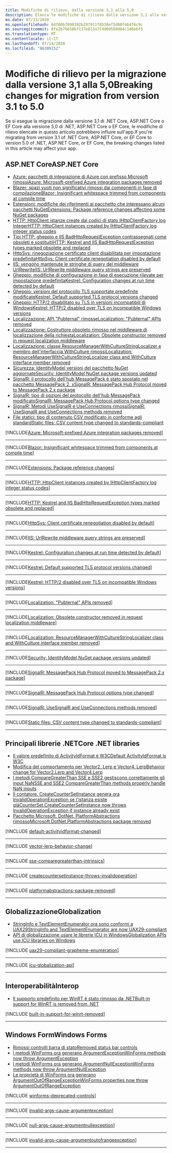 ```yaml
---
title: Modifiche di rilievo, dalla versione 3,1 alla 5,0
description: Elenca le modifiche di rilievo dalla versione 3,1 alla versione 5,0 di .NET, ASP.NET Core e EF Core.
ms.date: 07/13/2020
ms.openlocfilehash: 64f00b7098392b297911f8538ef5d80f464f6c9c
ms.sourcegitcommit: 0fa2b7b658bf137e813a7f4d09589d64c148ebf5
ms.translationtype: MT
ms.contentlocale: it-IT
ms.lasthandoff: 07/14/2020
ms.locfileid: "86309152"
---
```

# <a name="breaking-changes-for-migration-from-version-31-to-50"></a><span data-ttu-id="d38a3-103">Modifiche di rilievo per la migrazione dalla versione 3,1 alla 5,0</span><span class="sxs-lookup"><span data-stu-id="d38a3-103">Breaking changes for migration from version 3.1 to 5.0</span></span>

<span data-ttu-id="d38a3-104">Se si esegue la migrazione dalla versione 3,1 di .NET Core, ASP.NET Core o EF Core alla versione 5,0 di .NET, ASP.NET Core o EF Core, le modifiche di rilievo elencate in questo articolo potrebbero influire sull'app.</span><span class="sxs-lookup"><span data-stu-id="d38a3-104">If you're migrating from version 3.1 of .NET Core, ASP.NET Core, or EF Core to version 5.0 of .NET, ASP.NET Core, or EF Core, the breaking changes listed in this article may affect your app.</span></span>

## <a name="aspnet-core"></a><span data-ttu-id="d38a3-105">ASP.NET Core</span><span class="sxs-lookup"><span data-stu-id="d38a3-105">ASP.NET Core</span></span>

- [<span data-ttu-id="d38a3-106">Azure: pacchetti di integrazione di Azure con prefisso Microsoft rimossi</span><span class="sxs-lookup"><span data-stu-id="d38a3-106">Azure: Microsoft-prefixed Azure integration packages removed</span></span>](#azure-microsoft-prefixed-azure-integration-packages-removed)
- [<span data-ttu-id="d38a3-107">Blazer: spazi vuoti non significativi rimossi dai componenti in fase di compilazione</span><span class="sxs-lookup"><span data-stu-id="d38a3-107">Blazor: Insignificant whitespace trimmed from components at compile time</span></span>](#blazor-insignificant-whitespace-trimmed-from-components-at-compile-time)
- [<span data-ttu-id="d38a3-108">Estensioni: modifiche dei riferimenti al pacchetto che interessano alcuni pacchetti NuGet</span><span class="sxs-lookup"><span data-stu-id="d38a3-108">Extensions: Package reference changes affecting some NuGet packages</span></span>](#extensions-package-reference-changes-affecting-some-nuget-packages)
- [<span data-ttu-id="d38a3-109">HTTP: HttpClient istanze create dai codici di stato IHttpClientFactory log Integer</span><span class="sxs-lookup"><span data-stu-id="d38a3-109">HTTP: HttpClient instances created by IHttpClientFactory log integer status codes</span></span>](#http-httpclient-instances-created-by-ihttpclientfactory-log-integer-status-codes)
- [<span data-ttu-id="d38a3-110">Tipi HTTP: gheppio e IIS BadHttpRequestException contrassegnati come obsoleti e sostituiti</span><span class="sxs-lookup"><span data-stu-id="d38a3-110">HTTP: Kestrel and IIS BadHttpRequestException types marked obsolete and replaced</span></span>](#http-kestrel-and-iis-badhttprequestexception-types-marked-obsolete-and-replaced)
- [<span data-ttu-id="d38a3-111">HttpSys: rinegoziazione certificato client disabilitata per impostazione predefinita</span><span class="sxs-lookup"><span data-stu-id="d38a3-111">HttpSys: Client certificate renegotiation disabled by default</span></span>](#httpsys-client-certificate-renegotiation-disabled-by-default)
- [<span data-ttu-id="d38a3-112">IIS: vengono mantenute le stringhe di query del middleware UrlRewrite</span><span class="sxs-lookup"><span data-stu-id="d38a3-112">IIS: UrlRewrite middleware query strings are preserved</span></span>](#iis-urlrewrite-middleware-query-strings-are-preserved)
- [<span data-ttu-id="d38a3-113">Gheppio: modifiche di configurazione in fase di esecuzione rilevate per impostazione predefinita</span><span class="sxs-lookup"><span data-stu-id="d38a3-113">Kestrel: Configuration changes at run time detected by default</span></span>](#kestrel-configuration-changes-at-run-time-detected-by-default)
- [<span data-ttu-id="d38a3-114">Gheppio: versioni del protocollo TLS supportate predefinite modificate</span><span class="sxs-lookup"><span data-stu-id="d38a3-114">Kestrel: Default supported TLS protocol versions changed</span></span>](#kestrel-default-supported-tls-protocol-versions-changed)
- [<span data-ttu-id="d38a3-115">Gheppio: HTTP/2 disabilitato su TLS in versioni incompatibili di Windows</span><span class="sxs-lookup"><span data-stu-id="d38a3-115">Kestrel: HTTP/2 disabled over TLS on incompatible Windows versions</span></span>](#kestrel-http2-disabled-over-tls-on-incompatible-windows-versions)
- [<span data-ttu-id="d38a3-116">Localizzazione: API "Pubternal" rimosse</span><span class="sxs-lookup"><span data-stu-id="d38a3-116">Localization: "Pubternal" APIs removed</span></span>](#localization-pubternal-apis-removed)
- [<span data-ttu-id="d38a3-117">Localizzazione: Costruttore obsoleto rimosso nel middleware di localizzazione della richiesta</span><span class="sxs-lookup"><span data-stu-id="d38a3-117">Localization: Obsolete constructor removed in request localization middleware</span></span>](#localization-obsolete-constructor-removed-in-request-localization-middleware)
- [<span data-ttu-id="d38a3-118">Localizzazione: classe ResourceManagerWithCultureStringLocalizer e membro dell'interfaccia WithCulture rimossi</span><span class="sxs-lookup"><span data-stu-id="d38a3-118">Localization: ResourceManagerWithCultureStringLocalizer class and WithCulture interface member removed</span></span>](#localization-resourcemanagerwithculturestringlocalizer-class-and-withculture-interface-member-removed)
- [<span data-ttu-id="d38a3-119">Sicurezza: IdentityModel versioni del pacchetto NuGet aggiornate</span><span class="sxs-lookup"><span data-stu-id="d38a3-119">Security: IdentityModel NuGet package versions updated</span></span>](#security-identitymodel-nuget-package-versions-updated)
- [<span data-ttu-id="d38a3-120">SignalR: il protocollo dell'hub MessagePack è stato spostato nel pacchetto MessagePack 2. x</span><span class="sxs-lookup"><span data-stu-id="d38a3-120">SignalR: MessagePack Hub Protocol moved to MessagePack 2.x package</span></span>](#signalr-messagepack-hub-protocol-moved-to-messagepack-2x-package)
- [<span data-ttu-id="d38a3-121">SignalR: tipo di opzioni del protocollo dell'hub MessagePack modificato</span><span class="sxs-lookup"><span data-stu-id="d38a3-121">SignalR: MessagePack Hub Protocol options type changed</span></span>](#signalr-messagepack-hub-protocol-options-type-changed)
- [<span data-ttu-id="d38a3-122">SignalR: Metodi UseSignalR e UseConnections rimossi</span><span class="sxs-lookup"><span data-stu-id="d38a3-122">SignalR: UseSignalR and UseConnections methods removed</span></span>](#signalr-usesignalr-and-useconnections-methods-removed)
- [<span data-ttu-id="d38a3-123">File statici: tipo di contenuto CSV modificato in conforme agli standard</span><span class="sxs-lookup"><span data-stu-id="d38a3-123">Static files: CSV content type changed to standards-compliant</span></span>](#static-files-csv-content-type-changed-to-standards-compliant)

[!INCLUDE[Azure: Microsoft-prefixed Azure integration packages removed](~/includes/core-changes/aspnetcore/5.0/azure-integration-packages-removed.md)]

***

[!INCLUDE[Blazor: Insignificant whitespace trimmed from components at compile time](~/includes/core-changes/aspnetcore/5.0/blazor-components-trim-insignificant-whitespace.md)]

***

[!INCLUDE[Extensions: Package reference changes](~/includes/core-changes/aspnetcore/5.0/extensions-package-reference-changes.md)]

***

[!INCLUDE[HTTP: HttpClient instances created by IHttpClientFactory log integer status codes](~/includes/core-changes/aspnetcore/5.0/http-httpclient-instances-log-integer-status-codes.md)]

***

[!INCLUDE[HTTP: Kestrel and IIS BadHttpRequestException types marked obsolete and replaced](~/includes/core-changes/aspnetcore/5.0/http-badhttprequestexception-obsolete.md)]

***

[!INCLUDE[HttpSys: Client certificate renegotiation disabled by default](~/includes/core-changes/aspnetcore/5.0/httpsys-client-certificate-renegotiation-disabled-by-default.md)]

***

[!INCLUDE[IIS: UrlRewrite middleware query strings are preserved](~/includes/core-changes/aspnetcore/5.0/iis-urlrewrite-middleware-query-strings-are-preserved.md)]

***

[!INCLUDE[Kestrel: Configuration changes at run time detected by default](~/includes/core-changes/aspnetcore/5.0/kestrel-configuration-changes-at-run-time-detected-by-default.md)]

***

[!INCLUDE[Kestrel: Default supported TLS protocol versions changed](~/includes/core-changes/aspnetcore/5.0/kestrel-default-supported-tls-protocol-versions-changed.md)]

***

[!INCLUDE[Kestrel: HTTP/2 disabled over TLS on incompatible Windows versions](~/includes/core-changes/aspnetcore/5.0/kestrel-disables-http2-over-tls.md)]

***

[!INCLUDE[Localization: "Pubternal" APIs removed](~/includes/core-changes/aspnetcore/5.0/localization-pubternal-apis-removed.md)]

***

[!INCLUDE[Localization: Obsolete constructor removed in request localization middleware](~/includes/core-changes/aspnetcore/5.0/localization-requestlocalizationmiddleware-constructor-removed.md)]

***

[!INCLUDE[Localization: ResourceManagerWithCultureStringLocalizer class and WithCulture interface member removed](~/includes/core-changes/aspnetcore/5.0/localization-members-removed.md)]

***

[!INCLUDE[Security: IdentityModel NuGet package versions updated](~/includes/core-changes/aspnetcore/5.0/security-identitymodel-nuget-package-versions-updated.md)]

***

[!INCLUDE[SignalR: MessagePack Hub Protocol moved to MessagePack 2.x package](~/includes/core-changes/aspnetcore/5.0/signalr-messagepack-package.md)]

***

[!INCLUDE[SignalR: MessagePack Hub Protocol options type changed](~/includes/core-changes/aspnetcore/5.0/signalr-messagepack-hub-protocol-options-changed.md)]

***

[!INCLUDE[SignalR: UseSignalR and UseConnections methods removed](~/includes/core-changes/aspnetcore/5.0/signalr-usesignalr-useconnections-removed.md)]

***

[!INCLUDE[Static files: CSV content type changed to standards-compliant](~/includes/core-changes/aspnetcore/5.0/static-files-csv-content-type-changed.md)]

***

## <a name="core-net-libraries"></a><span data-ttu-id="d38a3-124">Principali librerie .NET</span><span class="sxs-lookup"><span data-stu-id="d38a3-124">Core .NET libraries</span></span>

- [<span data-ttu-id="d38a3-125">Il valore predefinito di ActivityIdFormat è W3C</span><span class="sxs-lookup"><span data-stu-id="d38a3-125">Default ActivityIdFormat is W3C</span></span>](#default-activityidformat-is-w3c)
- [<span data-ttu-id="d38a3-126">Modifica del comportamento per Vector2. Lerp e Vector4. Lerp</span><span class="sxs-lookup"><span data-stu-id="d38a3-126">Behavior change for Vector2.Lerp and Vector4.Lerp</span></span>](#behavior-change-for-vector2lerp-and-vector4lerp)
- [<span data-ttu-id="d38a3-127">I metodi CompareGreaterThan SSE e SSE2 gestiscono correttamente gli input NaN</span><span class="sxs-lookup"><span data-stu-id="d38a3-127">SSE and SSE2 CompareGreaterThan methods properly handle NaN inputs</span></span>](#sse-and-sse2-comparegreaterthan-methods-properly-handle-nan-inputs)
- [<span data-ttu-id="d38a3-128">Il contatore. CreateCounterSetInstance genera ora InvalidOperationException se l'istanza esiste già</span><span class="sxs-lookup"><span data-stu-id="d38a3-128">CounterSet.CreateCounterSetInstance now throws InvalidOperationException if instance already exist</span></span>](#countersetcreatecountersetinstance-now-throws-invalidoperationexception-if-instance-already-exists)
- [<span data-ttu-id="d38a3-129">Pacchetto Microsoft. DotNet. PlatformAbstractions rimosso</span><span class="sxs-lookup"><span data-stu-id="d38a3-129">Microsoft.DotNet.PlatformAbstractions package removed</span></span>](#microsoftdotnetplatformabstractions-package-removed)

[!INCLUDE [default-activityidformat-changed](../../../includes/core-changes/corefx/5.0/default-activityidformat-changed.md)]

***

[!INCLUDE [vector-lerp-behavior-change](../../../includes/core-changes/corefx/5.0/vector-lerp-behavior-change.md)]

***

[!INCLUDE [sse-comparegreaterthan-intrinsics](../../../includes/core-changes/corefx/5.0/sse-comparegreaterthan-intrinsics.md)]

***

[!INCLUDE [createcountersetinstance-throws-invalidoperation](../../../includes/core-changes/corefx/5.0/createcountersetinstance-throws-invalidoperation.md)]

***

[!INCLUDE [platformabstractions-package-removed](../../../includes/core-changes/corefx/5.0/platformabstractions-package-removed.md)]

***

## <a name="globalization"></a><span data-ttu-id="d38a3-130">Globalizzazione</span><span class="sxs-lookup"><span data-stu-id="d38a3-130">Globalization</span></span>

- [<span data-ttu-id="d38a3-131">StringInfo e TextElementEnumerator ora sono conformi a UAX29</span><span class="sxs-lookup"><span data-stu-id="d38a3-131">StringInfo and TextElementEnumerator are now UAX29-compliant</span></span>](#stringinfo-and-textelementenumerator-are-now-uax29-compliant)
- [<span data-ttu-id="d38a3-132">API di globalizzazione usare le librerie ICU in Windows</span><span class="sxs-lookup"><span data-stu-id="d38a3-132">Globalization APIs use ICU libraries on Windows</span></span>](#globalization-apis-use-icu-libraries-on-windows)

[!INCLUDE [uax29-compliant-grapheme-enumeration](../../../includes/core-changes/globalization/5.0/uax29-compliant-grapheme-enumeration.md)]

***

[!INCLUDE [icu-globalization-api](../../../includes/core-changes/globalization/5.0/icu-globalization-api.md)]

***

## <a name="interop"></a><span data-ttu-id="d38a3-133">Interoperabilità</span><span class="sxs-lookup"><span data-stu-id="d38a3-133">Interop</span></span>

- [<span data-ttu-id="d38a3-134">Il supporto predefinito per WinRT è stato rimosso da .NET</span><span class="sxs-lookup"><span data-stu-id="d38a3-134">Built-in support for WinRT is removed from .NET</span></span>](#built-in-support-for-winrt-is-removed-from-net)

[!INCLUDE [built-in-support-for-winrt-removed](~/includes/core-changes/interop/5.0/built-in-support-for-winrt-removed.md)]

***

## <a name="windows-forms"></a><span data-ttu-id="d38a3-135">Windows Form</span><span class="sxs-lookup"><span data-stu-id="d38a3-135">Windows Forms</span></span>

- [<span data-ttu-id="d38a3-136">Rimossi controlli barra di stato</span><span class="sxs-lookup"><span data-stu-id="d38a3-136">Removed status bar controls</span></span>](#removed-status-bar-controls)
- [<span data-ttu-id="d38a3-137">I metodi WinForms ora generano ArgumentException</span><span class="sxs-lookup"><span data-stu-id="d38a3-137">WinForms methods now throw ArgumentException</span></span>](#winforms-methods-now-throw-argumentexception)
- [<span data-ttu-id="d38a3-138">I metodi WinForms ora generano ArgumentNullException</span><span class="sxs-lookup"><span data-stu-id="d38a3-138">WinForms methods now throw ArgumentNullException</span></span>](#winforms-methods-now-throw-argumentnullexception)
- [<span data-ttu-id="d38a3-139">Le proprietà di WinForms ora generano ArgumentOutOfRangeException</span><span class="sxs-lookup"><span data-stu-id="d38a3-139">WinForms properties now throw ArgumentOutOfRangeException</span></span>](#winforms-properties-now-throw-argumentoutofrangeexception)

[!INCLUDE [winforms-deprecated-controls](../../../includes/core-changes/windowsforms/5.0/winforms-deprecated-controls.md)]

***

[!INCLUDE [invalid-args-cause-argumentexception](../../../includes/core-changes/windowsforms/5.0/invalid-args-cause-argumentexception.md)]

***

[!INCLUDE [null-args-cause-argumentnullexception](../../../includes/core-changes/windowsforms/5.0/null-args-cause-argumentnullexception.md)]

***

[!INCLUDE [invalid-args-cause-argumentoutofrangeexception](../../../includes/core-changes/windowsforms/5.0/invalid-args-cause-argumentoutofrangeexception.md)]

***
